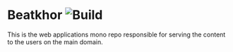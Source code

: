 # Beatkhor ![Build](https://github.com/beatkhor/frontend/actions/workflows/development.yml/badge.svg)

This is the web applications mono repo responsible for serving the content to the users on the main domain.
